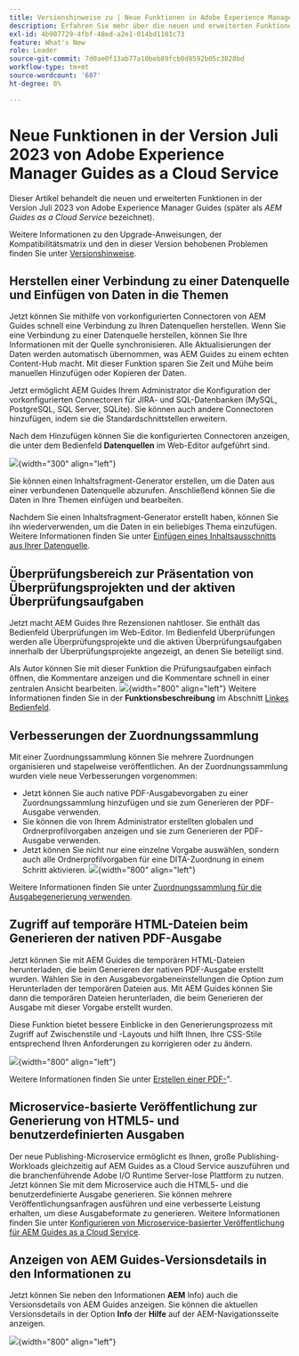```yaml
---
title: Versionshinweise zu | Neue Funktionen in Adobe Experience Manager Guides, Version Juli 2023
description: Erfahren Sie mehr über die neuen und erweiterten Funktionen in der Version Juli 2023 von Adobe Experience Manager Guides as a Cloud Service
exl-id: 4b907729-4fbf-48ed-a2e1-014bd1101c73
feature: What's New
role: Leader
source-git-commit: 7d0ae0f13ab77a10beb89fcb0d8592b05c3828bd
workflow-type: tm+mt
source-wordcount: '687'
ht-degree: 0%

---
```


# Neue Funktionen in der Version Juli 2023 von Adobe Experience Manager Guides as a Cloud Service

Dieser Artikel behandelt die neuen und erweiterten Funktionen in der Version Juli 2023 von Adobe Experience Manager Guides (später als *AEM Guides as a Cloud Service* bezeichnet).

Weitere Informationen zu den Upgrade-Anweisungen, der Kompatibilitätsmatrix und den in dieser Version behobenen Problemen finden Sie unter [Versionshinweise](release-notes-2023-7-0.md).

## Herstellen einer Verbindung zu einer Datenquelle und Einfügen von Daten in die Themen

Jetzt können Sie mithilfe von vorkonfigurierten Connectoren von AEM Guides schnell eine Verbindung zu Ihren Datenquellen herstellen. Wenn Sie eine Verbindung zu einer Datenquelle herstellen, können Sie Ihre Informationen mit der Quelle synchronisieren. Alle Aktualisierungen der Daten werden automatisch übernommen, was AEM Guides zu einem echten Content-Hub macht. Mit dieser Funktion sparen Sie Zeit und Mühe beim manuellen Hinzufügen oder Kopieren der Daten.

Jetzt ermöglicht AEM Guides Ihrem Administrator die Konfiguration der vorkonfigurierten Connectoren für JIRA- und SQL-Datenbanken (MySQL, PostgreSQL, SQL Server, SQLite). Sie können auch andere Connectoren hinzufügen, indem sie die Standardschnittstellen erweitern.

Nach dem Hinzufügen können Sie die konfigurierten Connectoren anzeigen, die unter dem Bedienfeld **Datenquellen** im Web-Editor aufgeführt sind.

![](assets/code-snippet-generator.png){width="300" align="left"}

Sie können einen Inhaltsfragment-Generator erstellen, um die Daten aus einer verbundenen Datenquelle abzurufen. Anschließend können Sie die Daten in Ihre Themen einfügen und bearbeiten.

Nachdem Sie einen Inhaltsfragment-Generator erstellt haben, können Sie ihn wiederverwenden, um die Daten in ein beliebiges Thema einzufügen. Weitere Informationen finden Sie unter [Einfügen eines Inhaltsausschnitts aus Ihrer Datenquelle](../user-guide/web-editor-content-snippet.md).



## Überprüfungsbereich zur Präsentation von Überprüfungsprojekten und der aktiven Überprüfungsaufgaben

Jetzt macht AEM Guides Ihre Rezensionen nahtloser. Sie enthält das Bedienfeld Überprüfungen im Web-Editor. Im Bedienfeld Überprüfungen werden alle Überprüfungsprojekte und die aktiven Überprüfungsaufgaben innerhalb der Überprüfungsprojekte angezeigt, an denen Sie beteiligt sind.

Als Autor können Sie mit dieser Funktion die Prüfungsaufgaben einfach öffnen, die Kommentare anzeigen und die Kommentare schnell in einer zentralen Ansicht bearbeiten.
![](assets/active-review-task-comments.png){width="800" align="left"}
Weitere Informationen finden Sie in der **Funktionsbeschreibung** im Abschnitt [Linkes Bedienfeld](../user-guide/web-editor-features.md#id2051EA0M0HS).


## Verbesserungen der Zuordnungssammlung

Mit einer Zuordnungssammlung können Sie mehrere Zuordnungen organisieren und stapelweise veröffentlichen. An der Zuordnungssammlung wurden viele neue Verbesserungen vorgenommen:

- Jetzt können Sie auch native PDF-Ausgabevorgaben zu einer Zuordnungssammlung hinzufügen und sie zum Generieren der PDF-Ausgabe verwenden.
- Sie können die von Ihrem Administrator erstellten globalen und Ordnerprofilvorgaben anzeigen und sie zum Generieren der PDF-Ausgabe verwenden.
- Jetzt können Sie nicht nur eine einzelne Vorgabe auswählen, sondern auch alle Ordnerprofilvorgaben für eine DITA-Zuordnung in einem Schritt aktivieren.
  ![](assets/edit-map-collection.png){width="800" align="left"}

Weitere Informationen finden Sie unter [Zuordnungssammlung für die Ausgabegenerierung verwenden](../user-guide/generate-output-use-map-collection-output-generation.md).

## Zugriff auf temporäre HTML-Dateien beim Generieren der nativen PDF-Ausgabe

Jetzt können Sie mit AEM Guides die temporären HTML-Dateien herunterladen, die beim Generieren der nativen PDF-Ausgabe erstellt wurden. Wählen Sie in den Ausgabevorgabeneinstellungen die Option zum Herunterladen der temporären Dateien aus.  Mit AEM Guides können Sie dann die temporären Dateien herunterladen, die beim Generieren der Ausgabe mit dieser Vorgabe erstellt wurden.

Diese Funktion bietet bessere Einblicke in den Generierungsprozess mit Zugriff auf Zwischenstile und -Layouts und hilft Ihnen, Ihre CSS-Stile entsprechend Ihren Anforderungen zu korrigieren oder zu ändern.

![](assets/native-pdf-advanced-settings.png){width="800" align="left"}

Weitere Informationen finden Sie unter [Erstellen einer PDF-](../web-editor/native-pdf-web-editor.md#create-output-preset)&quot;.

## Microservice-basierte Veröffentlichung zur Generierung von HTML5- und benutzerdefinierten Ausgaben

Der neue Publishing-Microservice ermöglicht es Ihnen, große Publishing-Workloads gleichzeitig auf AEM Guides as a Cloud Service auszuführen und die branchenführende Adobe I/O Runtime Server-lose Plattform zu nutzen. Jetzt können Sie mit dem Microservice auch die HTML5- und die benutzerdefinierte Ausgabe generieren.
Sie können mehrere Veröffentlichungsanfragen ausführen und eine verbesserte Leistung erhalten, um diese Ausgabeformate zu generieren.
Weitere Informationen finden Sie unter [Konfigurieren von Microservice-basierter Veröffentlichung für AEM Guides as a Cloud Service](../knowledge-base/publishing/configure-microservices.md).

## Anzeigen von AEM Guides-Versionsdetails in den Informationen zu

Jetzt können Sie neben den Informationen **AEM** Info) auch die Versionsdetails von AEM Guides anzeigen. Sie können die aktuellen Versionsdetails in der Option **Info** der **Hilfe** auf der AEM-Navigationsseite anzeigen.

![](assets/about-aem-help.png){width="800" align="left"}

